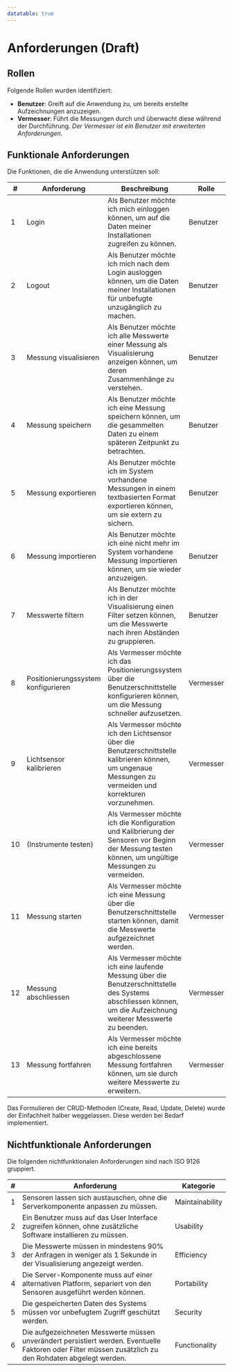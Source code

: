 ```yaml
---
datatable: true
---
```

# Anforderungen (Draft)

## Rollen

Folgende Rollen wurden identifiziert:

* **Benutzer**: Greift auf die Anwendung zu, um bereits erstellte Aufzeichnungen anzuzeigen.
* **Vermesser**: Führt die Messungen durch und überwacht diese während der Durchführung. *Der Vermesser ist ein Benutzer mit erweiterten Anforderungen.*

## Funktionale Anforderungen

Die Funktionen, die die Anwendung unterstützen soll:

<div class="datatable-begin"></div>

| # | Anforderung | Beschreibung | Rolle |
|---|-------------|--------------|-------|
| 1 | Login | Als Benutzer möchte ich mich einloggen können, um auf die Daten meiner Installationen zugreifen zu können. | Benutzer |
| 2 | Logout | Als Benutzer möchte ich mich nach dem Login ausloggen können, um die Daten meiner Installationen für unbefugte unzugänglich zu machen. | Benutzer |
| 3 | Messung visualisieren | Als Benutzer möchte ich alle Messwerte einer Messung als Visualisierung anzeigen können, um deren Zusammenhänge zu verstehen. | Benutzer |
| 4 | Messung speichern | Als Benutzer möchte ich eine Messung speichern können, um die gesammelten Daten zu einem späteren Zeitpunkt zu betrachten. | Benutzer |
| 5 | Messung exportieren | Als Benutzer möchte ich im System vorhandene Messungen in einem textbasierten Format exportieren können, um sie extern zu sichern. | Benutzer |
| 6 | Messung importieren | Als Benutzer möchte ich eine nicht mehr im System vorhandene Messung importieren können, um sie wieder anzuzeigen. | Benutzer |
| 7 | Messwerte filtern | Als Benutzer möchte ich in der Visualisierung einen Filter setzen können, um die Messwerte nach ihren Abständen zu gruppieren. | Benutzer |
| 8 | Positionierungssystem konfigurieren | Als Vermesser möchte ich das Positionierungssystem über die Benutzerschnittstelle konfigurieren können, um die Messung schneller aufzusetzen. | Vermesser |
| 9 | Lichtsensor kalibrieren | Als Vermesser möchte ich den Lichtsensor über die Benutzerschnittstelle kalibrieren können, um ungenaue Messungen zu vermeiden und korrekturen vorzunehmen. | Vermesser |
| 10 | (Instrumente testen) | Als Vermesser möchte ich die Konfiguration und Kalibrierung der Sensoren vor Beginn der Messung testen können, um ungültige Messungen zu vermeiden. | Vermesser |
| 11 | Messung starten | Als Vermesser möchte ich eine Messung über die Benutzerschnittstelle starten können, damit die Messwerte aufgezeichnet werden. | Vermesser |
| 12 | Messung abschliessen | Als Vermesser möchte ich eine laufende Messung über die Benutzerschnittstelle des Systems abschliessen können, um die Aufzeichnung weiterer Messwerte zu beenden. | Vermesser |
| 13 | Messung fortfahren | Als Vermesser möchte ich eine bereits abgeschlossene Messung fortfahren können, um sie durch weitere Messwerte zu erweitern. | Vermesser |

<div class="datatable-end"></div>

Das Formulieren der CRUD-Methoden (Create, Read, Update, Delete) wurde der Einfachheit halber weggelassen. Diese werden bei Bedarf implementiert.

## Nichtfunktionale Anforderungen
Die folgenden nichtfunktionalen Anforderungen sind nach ISO 9126 gruppiert.

| # | Anforderung | Kategorie |
|---|-------------|-----------|
| 1 | Sensoren lassen sich austauschen, ohne die Serverkomponente anpassen zu müssen. | Maintainability |
| 2 | Ein Benutzer muss auf das User Interface zugreifen können, ohne zusätzliche Software installieren zu müssen. | Usability |
| 3 | Die Messwerte müssen in mindestens 90% der Anfragen in weniger als 1 Sekunde in der Visualisierung angezeigt werden. | Efficiency |
| 4 | Die Server-Komponente muss auf einer alternativen Platform, separiert von den Sensoren ausgeführt werden können. | Portability |
| 5 | Die gespeicherten Daten des Systems müssen vor unbefugtem Zugriff geschützt werden. | Security |
| 6 | Die aufgezeichneten Messwerte müssen unverändert persistiert werden. Eventuelle Faktoren oder Filter müssen zusätzlich zu den Rohdaten abgelegt werden. | Functionality |